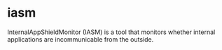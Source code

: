 # iasm
InternalAppShieldMonitor (IASM) is a tool that monitors whether internal applications are incommunicable from the outside.
